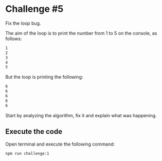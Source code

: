 # Challenge #5

Fix the loop bug.

The aim of the loop is to print the number from 1 to 5 on the console, as follows:

```bash
1
2
3
4
5
```

But the loop is printing the following:

```bash
6
6
6
6
6
```

Start by analyzing the algorithm, fix it and explain what was happening.

## Execute the code

Open terminal and execute the following command:

```bash
npm run challenge:1
```
